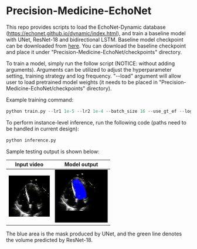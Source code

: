 # Precision-Medicine-EchoNet


This repo provides scripts to load the EchoNet-Dynamic database (https://echonet.github.io/dynamic/index.html), and train a baseline model with UNet, ResNet-18 and bidirectional LSTM. Baseline model checkpoint can be downloaded from [here](https://drive.google.com/file/d/1wvTwb3RYrIqviocweQOxsRQN5bgsIiN2/view?usp=sharing). You can download the baseline checkpoint and place it under "Precision-Medicine-EchoNet/checkpoints" directory.

To train a model, simply run the follow script (NOTICE: without adding arguments). Arguments can be utilized to adjust the hyperparameter setting, training strategy and log frequency. "--load" argument will allow user to load pretrained model weights (it needs to be placed in "Precision-Medicine-EchoNet/checkpoints" directory).


Example training command:
```python
python train.py --lr1 1e-5 --lr2 1e-4 --batch_size 16 --use_gt_ef --log_every 200 --device 'cuda' --load 'foo.pt'
```

To perform instance-level inference, run the following code (paths need to be handled in current design):
```python
python inference.py
```


Sample testing output is shown below:

Input video                       |  Model output
:--------------------------------:|:----------------------------------------:
![](pics/0X347C08CBDD9C7630.gif)  |  ![](pics/output-0X347C08CBDD9C7630.gif)

The blue area is the mask produced by UNet, and the green line denotes the volume predicted by ResNet-18.
